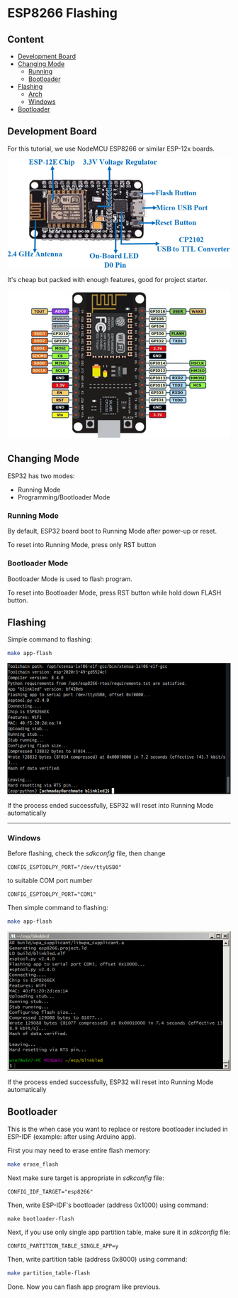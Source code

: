 # ESP8266 Flashing

## Content
- [Development Board](https://github.com/mekatronik-achmadi/md_tutorial/blob/master/electronic/tutorials/esp8266_flashing.md#development-board)
- [Changing Mode](https://github.com/mekatronik-achmadi/md_tutorial/blob/master/electronic/tutorials/esp8266_flashing.md#changing-mode)
	+ [Running](https://github.com/mekatronik-achmadi/md_tutorial/blob/master/electronic/tutorials/esp8266_flashing.md#running-mode)
	+ [Bootloader](https://github.com/mekatronik-achmadi/md_tutorial/blob/master/electronic/tutorials/esp8266_flashing.md#bootloader-mode)
- [Flashing](https://github.com/mekatronik-achmadi/md_tutorial/blob/master/electronic/tutorials/esp8266_flashing.md#flashing)
	+ [Arch](https://github.com/mekatronik-achmadi/md_tutorial/blob/master/electronic/tutorials/esp8266_flashing.md#archlinuxmanjaro)
	+ [Windows](https://github.com/mekatronik-achmadi/md_tutorial/blob/master/electronic/tutorials/esp8266_flashing.md#windows)
- [Bootloader](https://github.com/mekatronik-achmadi/md_tutorial/blob/master/electronic/tutorials/esp266_flashing.md#bootloader)

## Development Board

For this tutorial, we use NodeMCU ESP8266 or similar ESP-12x boards.

![images](images/esp8266nodemcu.jpg?raw=true)

It's cheap but packed with enough features, good for project starter.

![images](images/esp8266nodepin.jpg?raw=true)

## Changing Mode

ESP32 has two modes:
- Running Mode
- Programming/Bootloader Mode

### Running Mode

By default, ESP32 board boot to Running Mode after power-up or reset.

To reset into Running Mode, press only RST button

### Bootloader Mode

Bootloader Mode is used to flash program.

To reset into Bootloader Mode, press RST button while hold down FLASH button.

## Flashing

Simple command to flashing:

```sh
make app-flash
```

![images](images/esp8266flash.png?raw=true)

If the process ended successfully, ESP32 will reset into Running Mode automatically

---

### Windows

Before flashing, check the *sdkconfig* file, then change

```
CONFIG_ESPTOOLPY_PORT="/dev/ttyUSB0"
```

to suitable COM port number

```
CONFIG_ESPTOOLPY_PORT="COM1"
```

Then simple command to flashing:

```sh
make app-flash
```

![images](images/esp8266flashwin.PNG?raw=true)

If the process ended successfully, ESP32 will reset into Running Mode automatically

## Bootloader

This is the when case you want to replace or restore bootloader included in ESP-IDF (example: after using Arduino app).

First you may need to erase entire flash memory:

```sh
make erase_flash
```

Next make sure target is appropriate in *sdkconfig* file:

```
CONFIG_IDF_TARGET="esp8266"
```

Then, write ESP-IDF's bootloader (address 0x1000) using command:

```
make bootloader-flash
```

Next, if you use only single app partition table, make sure it in *sdkconfig* file:

```
CONFIG_PARTITION_TABLE_SINGLE_APP=y
```

Then, write partition table (address 0x8000) using command:

```sh
make partition_table-flash
```

Done. Now you can flash app program like previous.
